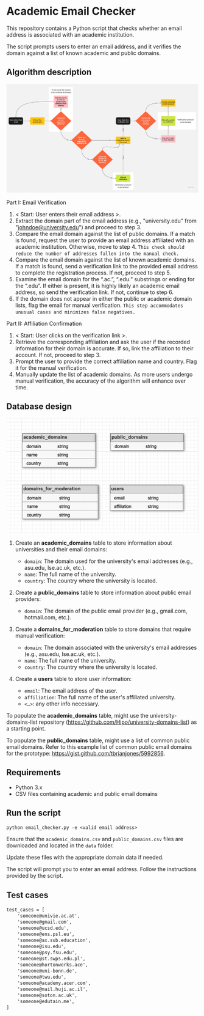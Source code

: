 # Academic Email Checker

This repository contains a Python script that checks whether an email address is associated with an academic institution.

The script prompts users to enter an email address, and it verifies the domain against a list of known academic and public domains.

## Algorithm description

![algorithm_description](./img/algorithm_description.jpg)

Part I: Email Verification
1. < Start: User enters their email address >.
2. Extract the domain part of the email address (e.g., "university.edu" from "johndoe@university.edu") and proceed to step 3.
3. Compare the email domain against the list of public domains. If a match is found, request the user to provide an email address affiliated with an academic institution. Otherwise, move to step 4. `This check should reduce the number of addresses fallen into the manual check.`
4. Compare the email domain against the list of known academic domains. If a match is found, send a verification link to the provided email address to complete the registration process. If not, proceed to step 5.
5. Examine the email domain for the “.ac.”, “.edu.” substrings or ending for the “.edu”. If either is present, it is highly likely an academic email address, so send the verification link. If not, continue to step 6.
6. If the domain does not appear in either the public or academic domain lists, flag the email for manual verification. `This step accommodates unusual cases and minimizes false negatives.`

Part II: Affiliation Confirmation
1. < Start: User clicks on the verification link >.
2. Retrieve the corresponding affiliation and ask the user if the recorded information for their domain is accurate. If so, link the affiliation to their account. If not, proceed to step 3.
3. Prompt the user to provide the correct affiliation name and country. Flag it for the manual verification.
4. Manually update the list of academic domains. As more users undergo manual verification, the accuracy of the algorithm will enhance over time.

## Database design

![data_description](./img/data_description.png)

1. Create an **academic_domains** table to store information about universities and their email domains:
   - `domain`: The domain used for the university's email addresses (e.g., asu.edu, lse.ac.uk, etc.).
   - `name`: The full name of the university.
   - `country`: The country where the university is located.

2. Create a **public_domains** table to store information about public email providers:
   - `domain`: The domain of the public email provider (e.g., gmail.com, hotmail.com, etc.).

3. Create a **domains_for_moderation** table to store domains that require manual verification:
   - `domain`: The domain associated with the university's email addresses (e.g., asu.edu, lse.ac.uk, etc.).
   - `name`: The full name of the university.
   - `country`: The country where the university is located.
4. Create a **users** table to store user information:
   - `email`: The email address of the user.
   - `affiliation`: The full name of the user's affiliated university.
   - `<…>`: any other info necessary.


To populate the **academic_domains** table, might use the university-domains-list repository (https://github.com/Hipo/university-domains-list) as a starting point.

To populate the **public_domains** table, might use a list of common public email domains. Refer to this example list of common public email domains for the prototype: https://gist.github.com/tbrianjones/5992856.

## Requirements

- Python 3.x
- CSV files containing academic and public email domains

## Run the script

    python email_checker.py -e <valid email address>

Ensure that the `academic_domains.csv` and `public_domains.csv` files are downloaded and located in the `data` folder.

Update these files with the appropriate domain data if needed.

The script will prompt you to enter an email address. Follow the instructions provided by the script.

## Test cases
    test_cases = [
        'someone@univie.ac.at',
        'someone@gmail.com',
        'someone@ucsd.edu',
        'someone@ens.psl.eu',
        'someone@ax.sub.education',
        'someone@isu.edu',
        'someone@psy.fsu.edu',
        'someone@st.swps.edu.pl',
        'someone@hortonworks.ace',
        'someone@uni-bonn.de',
        'someone@twu.edu',
        'someone@academy.acer.com',
        'someone@mail.huji.ac.il',
        'someone@soton.ac.uk',
        'someone@edutain.me',
    ]
